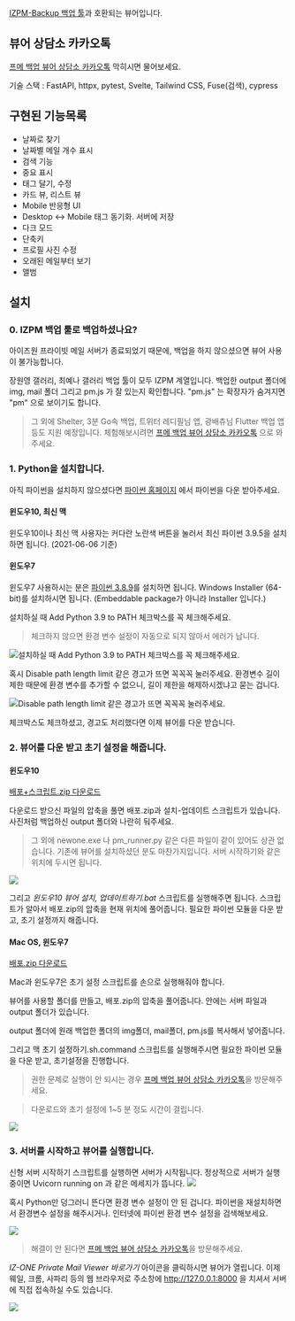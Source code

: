 [IZPM-Backup 백업 툴](https://github.com/mdsnins/IZPM-Backup)과 호환되는 뷰어입니다.


## 뷰어 상담소 카카오톡
[프메 백업 뷰어 상담소 카카오톡](https://open.kakao.com/o/gPbArZ4c) 막히시면 물어보세요.

기술 스택 : FastAPI, httpx, pytest, Svelte, Tailwind CSS, Fuse(검색), cypress

## 구현된 기능목록
- 날짜로 찾기
- 날짜별 메일 개수 표시
- 검색 기능
- 중요 표시
- 태그 달기, 수정
- 카드 뷰, 리스트 뷰
- Mobile 반응형 UI
- Desktop <-> Mobile 태그 동기화. 서버에 저장
- 다크 모드
- 단축키
- 프로필 사진 수정
- 오래된 메일부터 보기
- 앨범

## 설치

### 0. IZPM 백업 툴로 백업하셨나요?

아이즈원 프라이빗 메일 서버가 종료되었기 때문에, 백업을 하지 않으셨으면 뷰어 사용이 불가능합니다.

장원영 갤러리, 최예나 갤러리 백업 툴이 모두 IZPM 계열입니다. 백업한 output 폴더에 img, mail 폴더 그리고 pm.js 가 잘 있는지 확인합니다. "pm.js" 는 확장자가 숨겨지면 "pm" 으로 보이기도 합니다.

> 그 외에 Shelter, 3분 Go속 백업, 트위터 레디필님 앱, 광배츄님 Flutter 백업 앱 등도 지원 예정입니다. 체험해보시려면 [프메 백업 뷰어 상담소 카카오톡](https://open.kakao.com/o/gPbArZ4c) 으로 와주세요.

### 1. Python을 설치합니다.
아직 파이썬을 설치하지 않으셨다면 [파이썬 홈페이지](https://www.python.org/downloads/) 에서 파이썬을 다운 받아주세요.

#### 윈도우10, 최신 맥
윈도우10이나 최신 맥 사용자는 커다란 노란색 버튼을 눌러서 최신 파이썬 3.9.5을 설치하면 됩니다. (2021-06-06 기준)

#### 윈도우7
윈도우7 사용하시는 분은 [파이썬 3.8.9](https://www.python.org/downloads/release/python-389/)를 설치하면 됩니다.
Windows Installer (64-bit)를 설치하시면 됩니다. (Embeddable package가 아니라 Installer 입니다.)

설치하실 때 Add Python 3.9 to PATH 체크박스를 꼭 체크해주세요.
> 체크하지 않으면 환경 변수 설정이 자동으로 되지 않아서 에러가 납니다.

![설치하실 때 Add Python 3.9 to PATH 체크박스를 꼭 체크해주세요.](https://i0.wp.com/improveandrepeat.com/wp-content/uploads/2020/01/PythonSetup.png?w=666&ssl=1)


혹시 Disable path length limit 같은 경고가 뜨면 꼭꼭꼭 눌러주세요. 환경변수 길이 제한 때문에 환경 변수를 추가할 수 없으니, 길이 제한을 해제하시겠냐고 묻는 겁니다.

![Disable path length limit 같은 경고가 뜨면 꼭꼭꼭 눌러주세요.](https://i0.wp.com/improveandrepeat.com/wp-content/uploads/2020/01/PythonSetup_PathLenghtLimit.png?w=666&ssl=1)


체크박스도 체크하셨고, 경고도 처리했다면 이제 뷰어를 다운 받습니다.


### 2. 뷰어를 다운 받고 초기 설정을 해줍니다.
#### 윈도우10
[배포+스크립트.zip 다운로드](https://github.com/twinstae/izone-pm-viewer/raw/main/%EB%B0%B0%ED%8F%AC%2B%EC%8A%A4%ED%81%AC%EB%A6%BD%ED%8A%B8.zip)

다운로드 받으신 파일의 압축을 풀면 배포.zip과 설치-업데이트 스크립트가 있습니다. 사진처럼 백업하신 output 폴더와 나란히 둬주세요.
> 그 외에 newone.exe 나 pm_runner.py 같은 다른 파일이 같이 있어도 상관 없습니다.
> 기존에 뷰어를 설치하셨던 분도 마찬가지입니다. 서버 시작하기와 같은 위치에 두시면 됩니다.

![](https://github.com/twinstae/izone-pm-viewer/raw/main/output%20%ED%8F%B4%EB%8D%94%EC%99%80%20%EB%82%98%EB%9E%80%ED%9E%88%20%EB%91%90%EA%B8%B0.png)


그리고 *윈도우10 뷰어 설치, 업데이트하기.bat* 스크립트를 실행해주면 됩니다. 
스크립트가 알아서 배포.zip의 압축을 현재 위치에 풀어줍니다. 필요한 파이썬 모듈을 다운 받고, 초기 설정까지 해줍니다.

#### Mac OS, 윈도우7
[배포.zip 다운로드](https://github.com/twinstae/izone-pm-viewer/raw/main/%EB%B0%B0%ED%8F%AC.zip)

Mac과 윈도우7은 초기 설정 스크립트를 손으로 실행해줘야 합니다.

뷰어를 사용할 폴더를 만들고, 배포.zip의 압축을 풀어줍니다. 안에는 서버 파일과 output 폴더가 있습니다.

output 폴더에 원래 백업한 폴더의 img폴더, mail폴더, pm.js를 복사해서 넣어줍니다.

그리고 맥 초기 설정하기.sh.command 스크립트를 실행해주시면 필요한 파이썬 모듈을 다운 받고, 초기설정을 진행합니다.

> 권한 문제로 실행이 안 되시는 경우 [프메 백업 뷰어 상담소 카카오톡](https://open.kakao.com/o/gPbArZ4c)을 방문해주세요.

> 다운로드와 초기 설정에 1~5 분 정도 시간이 걸립니다.

![](https://github.com/twinstae/izone-pm-viewer/raw/main/%EC%A0%95%EC%83%81%EC%A0%81%EC%9C%BC%EB%A1%9C%20%EC%B4%88%EA%B8%B0%20%EC%84%A4%EC%A0%95%EC%97%90%20%EC%84%B1%EA%B3%B5%ED%95%9C%20%EA%B2%BD%EC%9A%B0.png)

### 3. 서버를 시작하고 뷰어를 실행합니다.

신형 서버 시작하기 스크립트를 실행하면 서버가 시작됩니다.
정상적으로 서버가 실행 중이면 Uvicorn running on 과 같은 메세지가 뜹니다.
![](https://github.com/twinstae/izone-pm-viewer/raw/main/%EC%A0%95%EC%83%81%20%EC%9E%91%EB%8F%99%20%EC%A4%91%EC%9D%B8%20%EC%84%9C%EB%B2%84.png)


혹시 Python만 덩그러니 뜬다면 환경 변수 설정이 안 된 겁니다. 파이썬을 재설치하면서 환경변수 설정을 해주시거나. 인터넷에 파이썬 환경 변수 설정을 검색해보세요.

![](https://github.com/twinstae/izone-pm-viewer/blob/main/%ED%8C%8C%EC%9D%B4%EC%8D%AC%20%EC%97%90%EB%9F%AC.png?raw=true)


> 해결이 안 된다면 [프메 백업 뷰어 상담소 카카오톡](https://open.kakao.com/o/gPbArZ4c)을 방문해주세요.

*IZ-ONE Private Mail Viewer 바로가기* 아이콘을 클릭하시면 뷰어가 열립니다.
이제 웨일, 크롬, 사파리 등의 웹 브라우저로 주소창에 http://127.0.0.1:8000 을 치셔서 서버에 직접 접속하실 수도 있습니다.

![](https://raw.githubusercontent.com/twinstae/izone-pm-viewer/main/%EA%B2%80%EC%83%89.png)

